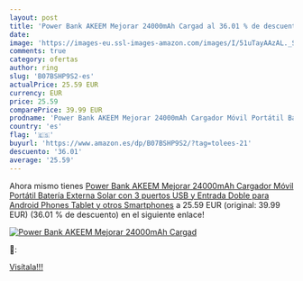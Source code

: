 ```yaml
---
layout: post
title: 'Power Bank AKEEM Mejorar 24000mAh Cargad al 36.01 % de descuento'
date: 
image: 'https://images-eu.ssl-images-amazon.com/images/I/51uTayAAzAL._SL200_.jpg'
comments: true
category: ofertas
author: ring
slug: 'B07BSHP9S2-es'
actualPrice: 25.59 EUR
currency: EUR
price: 25.59
comparePrice: 39.99 EUR
prodname: 'Power Bank AKEEM Mejorar 24000mAh Cargador Móvil Portátil Batería Externa Solar con 3 puertos USB y Entrada Doble para Android Phones  Tablet y otros Smartphones'
country: 'es'
flag: '🇪🇸'
buyurl: 'https://www.amazon.es/dp/B07BSHP9S2/?tag=tolees-21'
descuento: '36.01'
average: '25.59'
---
```


Ahora mismo tienes [Power Bank AKEEM Mejorar 24000mAh Cargador Móvil Portátil Batería Externa Solar con 3 puertos USB y Entrada Doble para Android Phones  Tablet y otros Smartphones](https://www.amazon.es/dp/B07BSHP9S2/?tag=tolees-21) a 25.59 EUR (original: 39.99 EUR) (36.01 %  de descuento) en el siguiente enlace!

[![Power Bank AKEEM Mejorar 24000mAh Cargad](https://images-eu.ssl-images-amazon.com/images/I/51uTayAAzAL._SL200_.jpg)](https://www.amazon.es/dp/B07BSHP9S2/?tag=tolees-21)

🔎:


[Visítala!!!](https://www.amazon.es/dp/B07BSHP9S2/?tag=tolees-21)
